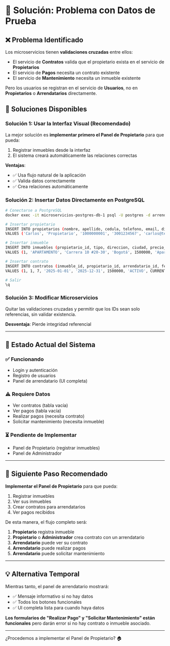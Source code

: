 # 🔧 Solución: Problema con Datos de Prueba

## ❌ Problema Identificado

Los microservicios tienen **validaciones cruzadas** entre ellos:
- El servicio de **Contratos** valida que el propietario exista en el servicio de **Propietarios**
- El servicio de **Pagos** necesita un contrato existente
- El servicio de **Mantenimiento** necesita un inmueble existente

Pero los usuarios se registran en el servicio de **Usuarios**, no en **Propietarios** o **Arrendatarios** directamente.

## 🎯 Soluciones Disponibles

### Solución 1: Usar la Interfaz Visual (Recomendado)

La mejor solución es **implementar primero el Panel de Propietario** para que pueda:
1. Registrar inmuebles desde la interfaz
2. El sistema creará automáticamente las relaciones correctas

**Ventajas**:
- ✅ Usa flujo natural de la aplicación
- ✅ Valida datos correctamente
- ✅ Crea relaciones automáticamente

### Solución 2: Insertar Datos Directamente en PostgreSQL

```bash
# Conectarse a PostgreSQL
docker exec -it microservicios-postgres-db-1 psql -U postgres -d arrendamiento_db

# Insertar propietario
INSERT INTO propietarios (nombre, apellido, cedula, telefono, email, direccion, fecha_registro, activo)
VALUES ('Carlos', 'Propietario', '1000000001', '3001234567', 'carlos@test.com', 'Calle 123', CURRENT_TIMESTAMP, true);

# Insertar inmueble
INSERT INTO inmuebles (propietario_id, tipo, direccion, ciudad, precio_arriendo, descripcion, disponible, activo, fecha_registro)
VALUES (1, 'APARTAMENTO', 'Carrera 10 #20-30', 'Bogotá', 1500000, 'Apartamento 2 habitaciones', true, true, CURRENT_TIMESTAMP);

# Insertar contrato
INSERT INTO contratos (inmueble_id, propietario_id, arrendatario_id, fecha_inicio, fecha_fin, valor_arriendo, estado, fecha_creacion, activo)
VALUES (1, 1, 7, '2025-01-01', '2025-12-31', 1500000, 'ACTIVO', CURRENT_TIMESTAMP, true);

# Salir
\q
```

### Solución 3: Modificar Microservicios

Quitar las validaciones cruzadas y permitir que los IDs sean solo referencias, sin validar existencia.

**Desventaja**: Pierde integridad referencial

---

## 📝 Estado Actual del Sistema

### ✅ Funcionando
- Login y autenticación
- Registro de usuarios
- Panel de arrendatario (UI completa)

### ⚠️ Requiere Datos
- Ver contratos (tabla vacía)
- Ver pagos (tabla vacía)
- Realizar pagos (necesita contrato)
- Solicitar mantenimiento (necesita inmueble)

### ⏳ Pendiente de Implementar
- Panel de Propietario (registrar inmuebles)
- Panel de Administrador

---

## 🚀 Siguiente Paso Recomendado

**Implementar el Panel de Propietario** para que pueda:
1. Registrar inmuebles
2. Ver sus inmuebles
3. Crear contratos para arrendatarios
4. Ver pagos recibidos

De esta manera, el flujo completo será:
1. **Propietario** registra inmueble
2. **Propietario** o **Administrador** crea contrato con un arrendatario
3. **Arrendatario** puede ver su contrato
4. **Arrendatario** puede realizar pagos
5. **Arrendatario** puede solicitar mantenimiento

---

## 💡 Alternativa Temporal

Mientras tanto, el panel de arrendatario mostrará:
- ✅ Mensaje informativo si no hay datos
- ✅ Todos los botones funcionales
- ✅ UI completa lista para cuando haya datos

**Los formularios de "Realizar Pago" y "Solicitar Mantenimiento" están funcionales** pero darán error si no hay contrato o inmueble asociado.

---

¿Procedemos a implementar el Panel de Propietario? 🏠

